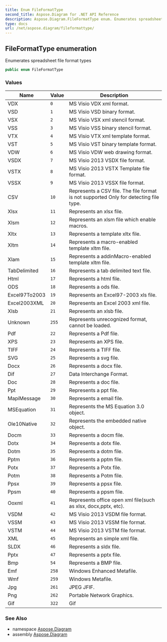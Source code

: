 ```yaml
---
title: Enum FileFormatType
second_title: Aspose.Diagram for .NET API Reference
description: Aspose.Diagram.FileFormatType enum. Enumerates spreadsheet file format types
type: docs
url: /net/aspose.diagram/fileformattype/
---
```

## FileFormatType enumeration

Enumerates spreadsheet file format types

```csharp
public enum FileFormatType
```

### Values

| Name | Value | Description |
| --- | --- | --- |
| VDX | `0` | MS Visio VDX xml format. |
| VSD | `1` | MS Visio VSD binary format. |
| VSX | `2` | MS Visio VSX xml stencil format. |
| VSS | `3` | MS Visio VSS binary stencil format. |
| VTX | `4` | MS Visio VTX xml template format. |
| VST | `5` | MS Visio VST binary template format. |
| VDW | `6` | MS Visio VDW web drawing format. |
| VSDX | `7` | MS Visio 2013 VSDX file format. |
| VSTX | `8` | MS Visio 2013 VSTX Template file format. |
| VSSX | `9` | MS Visio 2013 VSSX file format. |
| CSV | `10` | Represents a CSV file.  The file format is not supported Only for detecting file type. |
| Xlsx | `11` | Represents an xlsx file. |
| Xlsm | `12` | Represents an xlsm file which enable macros. |
| Xltx | `13` | Represents a template xltx file. |
| Xltm | `14` | Represents a macro-enabled template xltm file. |
| Xlam | `15` | Represents a addinMacro-enabled template xltm file. |
| TabDelimited | `16` | Represents a tab delimited text file. |
| Html | `17` | Represents a html file. |
| ODS | `18` | Represents a ods file. |
| Excel97To2003 | `19` | Represents an Excel97-2003 xls file. |
| Excel2003XML | `20` | Represents an Excel 2003 xml file. |
| Xlsb | `21` | Represents an xlsb file. |
| Unknown | `255` | Represents unrecognized format, cannot be loaded. |
| Pdf | `22` | Represents a Pdf file. |
| XPS | `23` | Represents an XPS file. |
| TIFF | `24` | Represents a TIFF file. |
| SVG | `25` | Represents a svg file. |
| Docx | `26` | Represents a docx file. |
| Dif | `27` | Data Interchange Format. |
| Doc | `28` | Represents a doc file. |
| Ppt | `29` | Represents a ppt file. |
| MapiMessage | `30` | Represents a email file. |
| MSEquation | `31` | Represents the MS Equation 3.0 object. |
| Ole10Native | `32` | Represents the embedded native object. |
| Docm | `33` | Represents a docm file. |
| Dotx | `34` | Represents a dotx file. |
| Dotm | `35` | Represents a dotm file. |
| Pptm | `36` | Represents a pptm file. |
| Potx | `37` | Represents a Potx file. |
| Potm | `38` | Represents a Potm file. |
| Ppsx | `39` | Represents a ppsx file. |
| Ppsm | `40` | Represents a ppsm file. |
| Ooxml | `41` | Represents office open xml file(such as xlsx, docx,pptx, etc). |
| VSDM | `42` | MS Visio 2013 VSDM file format. |
| VSSM | `43` | MS Visio 2013 VSSM file format. |
| VSTM | `44` | MS Visio 2013 VSTM file format. |
| XML | `45` | Represents an simple xml file. |
| SLDX | `46` | Represents a sldx file. |
| Pptx | `47` | Represents a pptx file. |
| Bmp | `54` | Represents a BMP file. |
| Emf | `258` | Windows Enhanced Metafile. |
| Wmf | `259` | Windows Metafile. |
| Jpg | `261` | JPEG JFIF. |
| Png | `262` | Portable Network Graphics. |
| Gif | `322` | Gif |

### See Also

* namespace [Aspose.Diagram](../../aspose.diagram/)
* assembly [Aspose.Diagram](../../)


